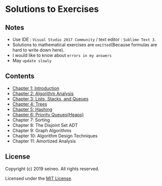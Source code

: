 # Solutions to Exercises
## Notes
* Use IDE : `Visual Studio 2017 Community` / text editor : `Sublime Text 3`.
* Solutions to mathematical exercises are `omitted`(Because formulas are hard to write down here).
* I would like to know about `errors in my answers`
* May `update slowly`
## Contents
* [Chapter 1: Introduction](https://github.com/seineo/Solutions-for-Data-Structures-and-Algorithm-Analysis-in-C-2th-exercises/blob/master/ch01/README.md)
* [Chapter 2: Algorithm Analysis](https://github.com/seineo/Data-Structures-and-Algorithm-Analysis-in-C/blob/master/ch02/README.md)
* [Chapter 3: Lists, Stacks, and Queues](https://github.com/seineo/Data-Structures-and-Algorithm-Analysis-in-C/blob/master/ch03/README.md)
* [Chapter 4: Trees](https://github.com/seineo/Data-Structures-and-Algorithm-Analysis-in-C/blob/master/ch04/README.md)
* [Chapter 5: Hashing](https://github.com/seineo/Data-Structures-and-Algorithm-Analysis-in-C/blob/master/ch05/README.md) 
* [Chapter 6: Priority Queues(Heaps)](https://github.com/seineo/Data-Structures-and-Algorithm-Analysis-in-C/blob/master/ch06/README.md)
* Chapter 7: Sorting 
* Chapter 8: The Disjoint Set ADT
* Chapter 9: Graph Algorithms
* Chapter 10: Algorithm Design Techniques
* Chapter 11: Amortized Analysis

## License
Copyright (c) 2019 seineo. All rights reserved.

Licensed under the [MIT License](https://github.com/seineo/Data-Structures-and-Algorithm-Analysis-in-C/blob/master/LICENSE).
